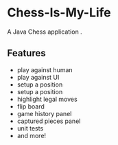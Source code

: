 # Chess-Is-My-Life

A Java Chess application .

## Features

* play against human 
* play against UI 
* setup a position 
* setup a position 
* highlight legal moves
* flip board 
* game history panel
* captured pieces panel
* unit tests 
* and more!

##

 
 
